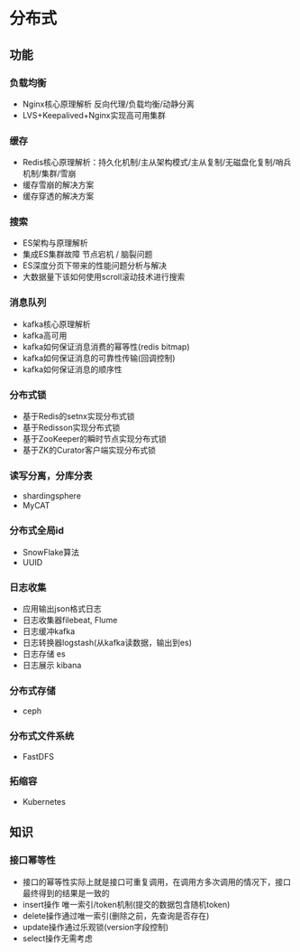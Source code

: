 # 分布式

## 功能
### 负载均衡
* Nginx核心原理解析
反向代理/负载均衡/动静分离
* LVS+Keepalived+Nginx实现高可用集群

### 缓存
* Redis核心原理解析：持久化机制/主从架构模式/主从复制/无磁盘化复制/哨兵机制/集群/雪崩
* 缓存雪崩的解决方案
* 缓存穿透的解决方案

### 搜索
* ES架构与原理解析
* 集成ES集群故障  节点宕机 / 脑裂问题
* ES深度分页下带来的性能问题分析与解决
* 大数据量下该如何使用scroll滚动技术进行搜索

### 消息队列
* kafka核心原理解析
* kafka高可用
* kafka如何保证消息消费的幂等性(redis bitmap)
* kafka如何保证消息的可靠性传输(回调控制)
* kafka如何保证消息的顺序性

### 分布式锁
* 基于Redis的setnx实现分布式锁
* 基于Redisson实现分布式锁
* 基于ZooKeeper的瞬时节点实现分布式锁
* 基于ZK的Curator客户端实现分布式锁

### 读写分离，分库分表
* shardingsphere
* MyCAT

### 分布式全局id
* SnowFlake算法
* UUID

### 日志收集
* 应用输出json格式日志
* 日志收集器filebeat, Flume
* 日志缓冲kafka
* 日志转换器logstash(从kafka读数据，输出到es)
* 日志存储 es
* 日志展示 kibana

### 分布式存储
* ceph

### 分布式文件系统
* FastDFS

### 拓缩容
* Kubernetes

## 知识
### 接口幂等性
* 接口的幂等性实际上就是接口可重复调用，在调用方多次调用的情况下，接口最终得到的结果是一致的
* insert操作 唯一索引/token机制(提交的数据包含随机token)
* delete操作通过唯一索引(删除之前，先查询是否存在)
* update操作通过乐观锁(version字段控制)
* select操作无需考虑
